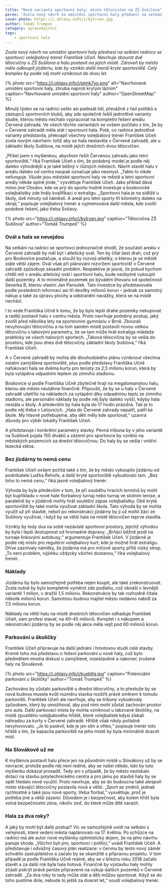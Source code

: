```yaml
---
title: "Nová varianta sportovní haly: místo tělocvičen na ZŠ Sušilova"
perex: "Zcela nový návrh na umístění sportovní haly přednesl na setkání radnice se sportovci volejbalový trenér František Učeň: Navrhuje zbourat dvě tělocvičny u ZŠ Sušilova a halu postavit na jejich místě."
cover-photo: https://i.ohlasy.info/i/bylrven.jpg
author: Tomáš Trumpeš
category: zpravodajství
tags:
    - sportovní hala
---
```


*Zcela nový návrh na umístění sportovní haly přednesl na setkání radnice se sportovci volejbalový trenér František Učeň. Navrhuje zbourat dvě tělocvičny u ZŠ Sušilova a halu postavit na jejich místě. Zároveň by město mělo odkoupit jízdárnu, kde by vzniklo další menší kryté sportoviště. Celý komplex by podle něj mohl vzniknout do dvou let.*

{% photo src="https://i.ohlasy.info/i/ptmk7yo.png" alt="Navrhované umístění sportovní haly, zhruba naproti krytým lázním" caption="Navrhované umístění sportovní haly" author="OpenStreetMap" %}

Minulý týden se na radnici sešlo asi padesát lidí, převážně z řad politiků a zástupců sportovních klubů, aby zde společně řešili jednotlivé varianty studie, kterou město nechalo vypracovat na kompletní řešení areálu Červená zahrada. Ve všech těchto variantách se ovšem počítalo s tím, že by v Červené zahradě měla stát i sportovní hala. Poté, co radnice jednotlivé varianty představila, překvapil všechny volejbalový trenér František Učeň zcela novým návrhem: totiž aby se hala nestavěla v Červené zahradě, ale u základní školy Sušilova, na místě jejích dnešních dvou tělocvičen.

„Přišel jsem s myšlenkou, abychom řešili Červenou zahradu jako letní sportoviště,“ říká František Učeň s tím, že podobný model je podle něj daleko výhodnější a je také běžný v různých městech. Návrh stavět halu v areálu daleko od centra naopak označuje jako nesmysl. „Takto to nikde nefunguje. Všude jsou městské sportovní haly ve městě a letní sportovní areály někde úplně jinde,“ vysvětluje František Učeň. Jako příklad dává mimo jiné Chodov, kde se prý do sportu hodně investuje a boskovické volejbalistky zde hrály kvalifikaci o extraligu. „Sportovní hala je na sídlišti u školy, dvě minuty od náměstí. A areál pro letní sporty tři kilometry daleko na okraji,“ popisuje volejbalový trenér a vyjmenovává další města, kde zvolili podobné řešení, jako třeba Svitavy.

{% photo src="https://i.ohlasy.info/i/bylrven.jpg" caption="Tělocvična ZŠ Sušilova" author="Tomáš Trumpeš" %}

### Ovál a hala se nevejdou

Na setkání na radnici se sportovci jednoznačně shodli, že součástí areálu v Červené zahradě by měl být i atletický ovál. Ten by čítal šest drah, což prý pro Boskovice postačuje, a sloužil by rozvoji atletiky, o kterou je ve městě stále větší zájem. Ovál však při plánování rozvržení sportovišť v Červené zahradě způsobuje zásadní problém. Respektive je jasné, že pokud bychom chtěli mít v areálu atletický ovál i sportovní halu, bude nezbytné vykoupit další pozemky. A to minimálně pozemek po bývalém lihovaru od společnosti Severka B, kterou vlastní Jan Paroulek. Tato investice by představovala podle posledních informací asi tři desítky milionů korun – jednak za samotný nákup a také za úpravu plochy a odstranění navážky, která se na místě nachází.

I to vede Františka Učně k tomu, že by bylo lepší drahé pozemky nekupovat a raději postavit halu v centru města. Proto navrhuje podobný postup, jaký zvolili před několika lety na sportovním gymnáziu v Brně. Zbourali nevyhovující tělocvičnu a na tom samém místě postavili novou velkou tělocvičnu s takovými parametry, že se tam může hrát extraliga mládeže prakticky ve všech halových sportech. „Taková tělocvična by se vešla do prostoru, kde jsou dnes dvě tělocvičny základní školy Sušilova,“ říká František Učeň.

A v Červené zahradě by mohla dle dlouhodobého plánu vzniknout všechna ostatní zamýšlená sportoviště, plus podle představy Františka Učně nafukovací hala  se dvěma kurty pro tenisty za 2,5 milionu korun, která by byla vytápěna odpadním teplem ze zimního stadionu.

Boskovice si podle Františka Učně zbytečně hrají na megalomanskou halu, kterou ale město neutáhne finančně. Připouští, že by se u haly v Červené zahradě ušetřilo na nákladech za vytápění díky odpadnímu teplu ze zimního stadionu, ale personální náklady by podle něj byly daleko vyšší, kdyby hala nestála u školy. A především by hala byla do 17 hodin prázdná. Tak je to podle něj třeba v Letovicích. „Hala do Červené zahrady nepatří, patří ke škole. My hlavně potřebujeme, aby děti měly kde sportovat,“ uzavírá důvody pro výběr lokality František Učeň.

A představuje i konkrétní parametry stavby. Pevná tribuna by v jeho variantě na Sušilově pojala 150 diváků a zázemí pro sportovce by vzniklo na městských pozemcích za dnešní tělocvičnou. Do haly by se vešla i vnitřní lezecká stěna.

### Bez jízdárny to nemá cenu

František Učeň ovšem počítá také s tím, že by město vykoupilo jízdárnu od podnikatele Luďka Řehoře, a další kryté sportoviště vybudovalo tam. „Bez toho to nemá cenu,“ říká jasně volejbalový trenér.

Výhoda by byla především v tom, že při souběhu hracích termínů by mohl být kupříkladu v nové hale florbalový turnaj nebo turnaj ve stolním tenise, a paralelně by v jízdárně mohly hrát soutěžní zápas volejbalistky. Obě krytá sportoviště by také mohla využívat základní škola. Tato výhoda by se mohla využít už při stavbě, neboť po rekonstrukci jízdárny by ji už mohli žáci ze Sušilovy využívat, i když by se větší hala na místě tělocvičen teprve stavěla.

Vznikly by tedy dva na sobě nezávislé sportovní prostory, jejichž výhodou by byla i lepší dostupnost od hromadné dopravy. „Brňáci běžně jezdí na turnaje linkovými autobusy,“ argumentuje František Učeň. V jízdárně je podle něj místo pro regulérní volejbalový kurt, kde je možné hrát extraligu. Dříve zaznívaly námitky, že jízdárna má pro míčové sporty příliš nízký strop. „To není problém, výjimku vždycky všichni dostanou,“ říká volejbalový trenér. 

### Náklady

Jízdárnu by bylo samozřejmě potřeba nejen koupit, ale také zrekonstruovat. Zcela nutné by bylo kompletně vyměnit zde podlahu, což obnáší v levnější variantě 1 milion, v dražší 1,5 milionu. Rekonstrukce by tak rozhodně čítala několik milionů korun. Samotnou budovu majitel městu nedávno nabídl za 7,5 milionu korun.

Náklady na větší halu na místě dnešních tělocvičen odhaduje František Učeň, sám profesí stavař, na 40–45 milionů. Komplet i s nákupem a rekonstrukcí jízdárny by se podle něj akce měla vejít pod 60 milionů korun.

### Parkování u školičky

František Učeň připravuje na další jednání i hmotovou studii celé stavby. Kromě toho má představu o řešení parkování u nové haly, což bylo předmětem mnoha diskusí u zamýšlené, rozestavěné a nakonec zrušené haly na Slovákově.

{% photo src="https://i.ohlasy.info/i/kuebtlg.jpg" caption="Potenciální parkování u školičky" author="Tomáš Trumpeš" %}

Zachováno by zůstalo parkoviště u dnešní tělocvičny, a to přestože by se nová budova musela kvůli rozměru stavba rozšířit právě směrem k tomuto parkovišti. František Učeň ale navrhuje, aby se tribuny vybudovaly způsobem, který by umožňoval, aby pod nimi mohl zůstat zachován prostor pro auta. Další parkovací místa by mohla vzniknout u takzvané školičky, na místě zpustlého volejbalového hřiště, které volejbalisté kdysi získali náhradou za kurty v Červené zahradě. Hřiště však nikdy pořádně nevyhovovalo. „Je to paskvil, kde je jen stín a vlhko,“ popisuje trenér toto hřiště s tím, že kapacita parkoviště na jeho místě by byla minimálně dvacet míst.

### Na Slovákově už ne

K myšlence postavit halu přece jen na původním místě u Slovákovy už by se nevracel, protože podle něj není reálné, aby se našel někdo, kdo by tuto myšlenku dokázal prosadit. Tedy ani v případě, že by město nezískalo dotaci na stavbu polytechnického centra a pro jámu po stavbě haly by se opět hledalo nové využití. Proto navrhuje, aby se do budoucna také alespoň místo stávající tělocvičny postavila nová a větší. „Sport se změnil, jednak rychlostně a také jsou nové sporty, třeba florbal,“ vysvětluje, proč je potřeba jiné a větší zázemí. Důvodem je i bezpečnost, aby kolem hřišť byla volná bezpečnostní zóna, nikoliv zeď, do které může dítě narazit. 

### Hala za dva roky?

A jaký by mohl být další postup? Víc se samozřejmě uvidí na setkání s veřejností, které vedení města naplánovalo na 17. května. Po schůzce na radnici má ale autor nové myšlenky optimistický dojem, že na jeho návrhu panuje shoda. „Všichni byli pro, sportovci i politici,“ uvádí František Učeň. A představuje i odvážný časový plán realizace: v červnu by tento nový záměr schválilo zastupitelstvo a začalo by se okamžitě s přípravou projektu. V tom případě je podle Františka Učně reálné, aby se v březnu roku 2018 začalo stavět a za další rok byla hala hotová. Finančně by výstavbu haly mohly zčásti pokrýt právě peníze připravené na výkup dalších pozemků v Červené zahradě. „Za dva roky to tady může stát a děti můžou sportovat. Když se do toho pustíme dole, nebude to ještě za dvacet let,“ soudí volejbalový trenér.
